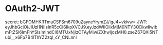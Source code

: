 # OAuth2-JWT

secret: bGFOMHKRTmuCSFSm6709uZayneYrymZJ/igJ4+vkivw=
JWT: eyJhbGciOiJIUzI1NiIsInR5cCI6IkpXVCJ9.eyJzdWIiOiIxMjM0NTY3ODkwIiwibmFtZSI6ImFhYSIsImlhdCI6MTUxNjIzOTAyMiwiZXhwIjozMH0.zseZ67QXI5NTubi__x6Fp7B4lThYZ2zqI_cY_CNLnnI
